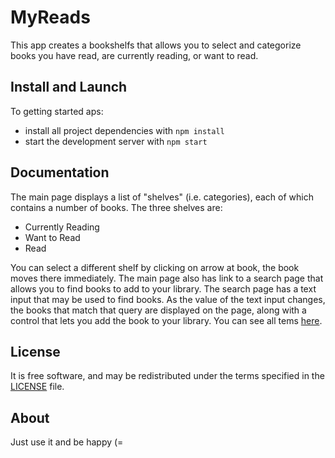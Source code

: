 # MyReads

This app creates a bookshelfs that allows you to select and categorize books you have read, are currently reading, or want to read.

## Install and Launch

To getting started aps:

- install all project dependencies with `npm install`
- start the development server with `npm start`

## Documentation

The main page displays a list of "shelves" (i.e. categories), each of which contains a number of books. The three shelves are:

- Currently Reading
- Want to Read
- Read

You can select a different shelf by clicking on arrow at book, the book moves there immediately.
The main page also has link to a search page that allows you to find books to add to your library. The search page has a text input that may be used to find books. As the value of the text input changes, the books that match that query are displayed on the page, along with a control that lets you add the book to your library. You can see all tems [here](https://github.com/BelovAleksey/reactnd-project-myreads-starter/blob/master/SEARCH_TERMS.md).

## License

It is free software, and may be redistributed under the terms specified in the [LICENSE](https://github.com/BelovAleksey/reactnd-project-myreads-starter/blob/master/LICENSE.md) file.

## About

Just use it and be happy (=
